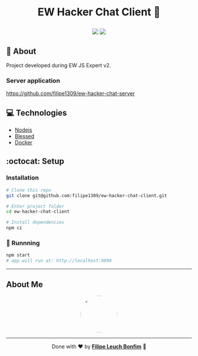 # <p align="center">EW Hacker Chat Client 💬</p>

<p align="center">
<img src="https://img.shields.io/badge/nodejs-15.11.0-blue" />
<img src="https://img.shields.io/badge/blessed-0.1.81-orange"/>
</p>

## 💬 About

Project developed during EW JS Expert v2.

### Server application

https://github.com/filipe1309/ew-hacker-chat-server

## :computer: Technologies

-   [Nodejs](https://nodejs.org/en/)
-   [Blessed](https://www.npmjs.com/package/blessed)
-   [Docker](https://www.docker.com/)

## :octocat: Setup

### Installation

```sh
# Clone this repo
git clone git@github.com:filipe1309/ew-hacker-chat-client.git

# Enter project folder
cd ew-hacker-chat-client

# Install dependencies
npm ci
```

### 🏃 Runnning

```sh
npm start
# app will run at: http://localhost:9898
```

---

## About Me

<p align="center">

<a style="font-weight: bold" href="https://www.linkedin.com/in/filipe1309/">
 <img style="border-radius:50%" width="100px; "src="https://avatars.githubusercontent.com/u/2081014?s=60&v=4"/>
</a>
</p>

---

<p align="center">
Done with ♥ by <a style="font-weight: bold" href="https://www.linkedin.com/in/filipe1309/">Filipe Leuch Bonfim</a> 🖖
</p>

